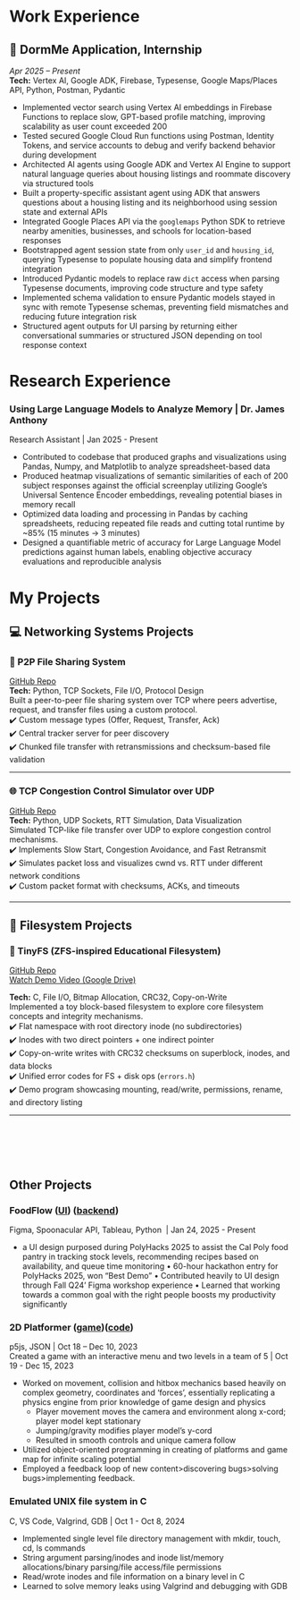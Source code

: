 # Work Experience

## 💼 DormMe Application, Internship  
*Apr 2025 – Present*  
**Tech:** Vertex AI, Google ADK, Firebase, Typesense, Google Maps/Places API, Python, Postman, Pydantic

- Implemented vector search using Vertex AI embeddings in Firebase Functions to replace slow, GPT-based profile matching, improving scalability as user count exceeded 200  
- Tested secured Google Cloud Run functions using Postman, Identity Tokens, and service accounts to debug and verify backend behavior during development  
- Architected AI agents using Google ADK and Vertex AI Engine to support natural language queries about housing listings and roommate discovery via structured tools  
- Built a property-specific assistant agent using ADK that answers questions about a housing listing and its neighborhood using session state and external APIs  
- Integrated Google Places API via the `googlemaps` Python SDK to retrieve nearby amenities, businesses, and schools for location-based responses  
- Bootstrapped agent session state from only `user_id` and `housing_id`, querying Typesense to populate housing data and simplify frontend integration  
- Introduced Pydantic models to replace raw `dict` access when parsing Typesense documents, improving code structure and type safety  
- Implemented schema validation to ensure Pydantic models stayed in sync with remote Typesense schemas, preventing field mismatches and reducing future integration risk  
- Structured agent outputs for UI parsing by returning either conversational summaries or structured JSON depending on tool response context


# Research Experience

### Using Large Language Models to Analyze Memory | Dr. James Anthony
Research Assistant | Jan 2025 - Present 
- Contributed to codebase that produced graphs and visualizations using Pandas, Numpy, and Matplotlib to 
analyze spreadsheet-based data 
- Produced heatmap visualizations of semantic similarities of each of 200 subject responses against the official 
screenplay utilizing Google’s Universal Sentence Encoder embeddings, revealing potential biases in memory 
recall 
- Optimized data loading and processing in Pandas by caching spreadsheets, reducing repeated file reads and 
cutting total runtime by ~85% (15 minutes → 3 minutes) 
- Designed a quantifiable metric of accuracy for Large Language Model predictions against human labels, 
enabling objective accuracy evaluations and reproducible analysis

# My Projects

## 💻 Networking Systems Projects

### 🚀 P2P File Sharing System
[GitHub Repo](https://github.com/KrakenMInitials/CSC364_Assignment4)  
**Tech:** Python, TCP Sockets, File I/O, Protocol Design  
Built a peer-to-peer file sharing system over TCP where peers advertise, request, and transfer files using a custom protocol.  
✔️ Custom message types (Offer, Request, Transfer, Ack)  
✔️ Central tracker server for peer discovery  
✔️ Chunked file transfer with retransmissions and checksum-based file validation

---

### 🌐 TCP Congestion Control Simulator over UDP
[GitHub Repo](https://github.com/KrakenMInitials/CSC364_Assignment3)  
**Tech:** Python, UDP Sockets, RTT Simulation, Data Visualization  
Simulated TCP-like file transfer over UDP to explore congestion control mechanisms.  
✔️ Implements Slow Start, Congestion Avoidance, and Fast Retransmit  
✔️ Simulates packet loss and visualizes cwnd vs. RTT under different network conditions  
✔️ Custom packet format with checksums, ACKs, and timeouts

---



## 💾 Filesystem Projects

### 📂 TinyFS (ZFS-inspired Educational Filesystem)
[GitHub Repo](https://github.com/KrakenMInitials/tinyfs)  
[Watch Demo Video (Google Drive)](https://drive.google.com/file/d/1rVkdr50zKSI2eMQdF26UdKRi6SBIcHcW/view?usp=sharing)

**Tech:** C, File I/O, Bitmap Allocation, CRC32, Copy-on-Write  
Implemented a toy block-based filesystem to explore core filesystem concepts and integrity mechanisms.  
✔️ Flat namespace with root directory inode (no subdirectories)  
✔️ Inodes with two direct pointers + one indirect pointer  
✔️ Copy-on-write writes with CRC32 checksums on superblock, inodes, and data blocks  
✔️ Unified error codes for FS + disk ops (`errors.h`)  
✔️ Demo program showcasing mounting, read/write, permissions, rename, and directory listing

---

<br><br><br><br>
## Other Projects
### FoodFlow ([UI](https://www.figma.com/proto/kFwNKAbGFcDzhaic6yJtA1/NewFigmaHackathonW24?t=lJEYJWBrMNwQNvBr-1&node-id=0-940&starting-point-node-id=0%3A888)) ([backend](https://github.com/suesuee/FoodFlow))
Figma, Spoonacular API, Tableau, Python                                            ‎                            | Jan 24, 2025 - Present  
-	a UI design purposed during PolyHacks 2025 to assist the Cal Poly food pantry in tracking stock levels, recommending recipes based on availability, and queue time monitoring
•	60-hour hackathon entry for PolyHacks 2025, won “Best Demo” 
•	Contributed heavily to UI design through Fall Q24’ Figma workshop experience
•	Learned that working towards a common goal with the right people boosts my productivity significantly


### 2D Platformer ([game](https://editor.p5js.org/KrakenM/full/Q5i-It2eU))([code](https://editor.p5js.org/KrakenM/sketches/Q5i-It2eU))               
p5js, JSON                                           | Oct 18 – Dec 10, 2023                    
Created a game with an interactive menu and two levels in a team of 5  | Oct 19 - Dec 15, 2023                    
- Worked on movement, collision and hitbox mechanics based heavily on complex geometry, coordinates and ‘forces’, essentially replicating a physics engine from prior knowledge of game design and physics
     - Player movement moves the camera and environment along x-cord; player model kept stationary
     - Jumping/gravity modifies player model’s y-cord
     - Resulted in smooth controls and unique camera follow
- Utilized object-oriented programming in creating of platforms and game map for infinite scaling potential 
- Employed a feedback loop of new content>discovering bugs>solving bugs>implementing feedback.  

### Emulated UNIX file system in C 
C, VS Code, Valgrind, GDB                   | Oct 1 - Oct 8, 2024                                                                  
- Implemented single level file directory management with mkdir, touch, cd, ls commands
- String argument parsing/inodes and inode list/memory allocations/binary parsing/file access/file permissions    
- Read/wrote inodes and file information on a binary level in C
- Learned to solve memory leaks using Valgrind and debugging with GDB

